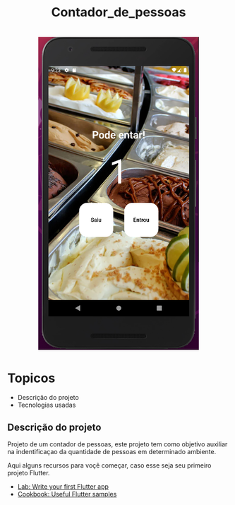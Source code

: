 <h1 align="center">Contador_de_pessoas</h1>

<h1 align="center">
  <img alt="calculadora" title="#NextLevelWeek" src="./assets/images/img3.png"/>
</h1>

# Topicos
- Descrição do projeto
- Tecnologias usadas

## Descrição do projeto

Projeto de um contador de pessoas, este projeto tem como objetivo auxiliar
na indentificaçao da quantidade de pessoas em determinado ambiente.

Aqui alguns recursos para voçê começar, caso esse seja seu primeiro projeto
Flutter.
- [Lab: Write your first Flutter app](https://docs.flutter.dev/get-started/codelab)
- [Cookbook: Useful Flutter samples](https://docs.flutter.dev/cookbook)

